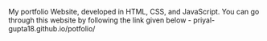 My portfolio Website, developed in HTML, CSS, and JavaScript.
You can go through this website by following the link given below -
priyal-gupta18.github.io/potfolio/
